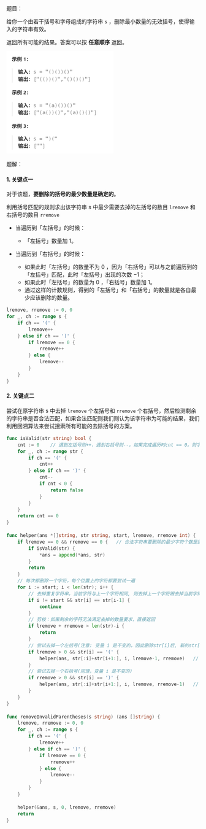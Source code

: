 题目：

给你一个由若干括号和字母组成的字符串 `s` ，删除最小数量的无效括号，使得输入的字符串有效。

返回所有可能的结果。答案可以按 **任意顺序** 返回。

<img src="301.删除无效的括号.assets/image-20230921202424015.png" alt="image-20230921202424015" style="zoom:50%;" />

题解：

#### 1. 关键点一

对于该题，**要删除的括号的最少数量是确定的**。

利用括号匹配的规则求出该字符串 s  中最少需要去掉的左括号的数目 `lremove`  和右括号的数目 `rremove `

- 当遍历到「左括号」的时候：

  - 「左括号」数量加 1。
- 当遍历到「右括号」的时候：
  - 如果此时「左括号」的数量不为 0 ，因为「右括号」可以与之前遍历到的「左括号」匹配，此时「左括号」出现的次数 −1；
  - 如果此时「左括号」的数量为 0 ，「右括号」数量加 1。
  - 通过这样的计数规则，得到的「左括号」和「右括号」的数量就是各自最少应该删除的数量。

```go
lremove, rremove := 0, 0
for _, ch := range s {
    if ch == '(' {
        lremove++
    } else if ch == ')' {
        if lremove == 0 {
            rremove++
        } else {
            lremove--
        }
    }
}
```

#### 2. 关键点二

尝试在原字符串 s 中去掉 `lremove` 个左括号和 `rremove` 个右括号，然后检测剩余的字符串是否合法匹配，如果合法匹配则我们则认为该字符串为可能的结果，我们利用回溯算法来尝试搜索所有可能的去除括号的方案。

```go
func isValid(str string) bool {
    cnt := 0    // 遇到左括号则++，遇到右括号则--。如果完成遍历时cnt == 0。则字符串合法
    for _, ch := range str {
        if ch == '(' {
            cnt++
        } else if ch == ')' {
            cnt--
            if cnt < 0 {
                return false
            }
        }
    }
    return cnt == 0
}

func helper(ans *[]string, str string, start, lremove, rremove int) {
    if lremove == 0 && rremove == 0 {   // 合法字符串要删除的最少字符个数是固定的，就是lrmv + rrmv
        if isValid(str) {
            *ans = append(*ans, str)
        }
        return
    }
	// 每次都删除一个字符，每个位置上的字符都要尝试一遍
    for i := start; i < len(str); i++ {
        // 去掉重复字符串。当前字符与上一个字符相同, 则去掉上一个字符跟去掉当前字符是一样的结果
        if i != start && str[i] == str[i-1] {  
            continue
        }
        // 剪枝：如果剩余的字符无法满足去掉的数量要求，直接返回
        if lremove + rremove > len(str)-i {
            return
        }
        // 尝试去掉一个左括号(注意: 变量 i 是不变的，因此删除str[i]后, 新的str[i]就是原本的下一个字符)
        if lremove > 0 && str[i] == '(' {
            helper(ans, str[:i]+str[i+1:], i, lremove-1, rremove)   // start = i
        }
        // 尝试去掉一个右括号(同理，变量 i 是不变的)
        if rremove > 0 && str[i] == ')' {
            helper(ans, str[:i]+str[i+1:], i, lremove, rremove-1)	// start = i
        }
    }
}

func removeInvalidParentheses(s string) (ans []string) {
    lremove, rremove := 0, 0
    for _, ch := range s {
        if ch == '(' {
            lremove++
        } else if ch == ')' {
            if lremove == 0 {
                rremove++
            } else {
                lremove--
            }
        }
    }

    helper(&ans, s, 0, lremove, rremove)
    return
}
```

